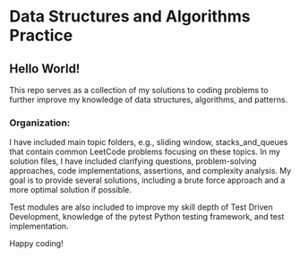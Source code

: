 # Data Structures and Algorithms Practice

## Hello World!

This repo serves as a collection of my solutions to coding problems to further improve my knowledge of data structures, algorithms, and patterns.

### Organization:
I have included main topic folders, e.g., sliding window, stacks_and_queues that contain common LeetCode problems focusing on these topics. In my solution files, I have included clarifying questions, problem-solving approaches, code implementations, assertions, and complexity analysis. My goal is to provide several solutions, including a brute force approach and a more optimal solution if possible. 

Test modules are also included to improve my skill depth of Test Driven Development, knowledge of the pytest Python testing framework, and test implementation.

Happy coding!
